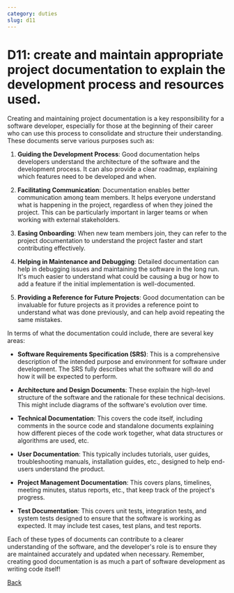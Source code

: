 ```yaml
---
category: duties
slug: d11
---
```


# D11: create and maintain appropriate project documentation to explain the development process and resources used.

Creating and maintaining project documentation is a key responsibility for a software developer, especially for those at the beginning of their career who can use this process to consolidate and structure their understanding. These documents serve various purposes such as:

1. **Guiding the Development Process**: Good documentation helps developers understand the architecture of the software and the development process. It can also provide a clear roadmap, explaining which features need to be developed and when.

2. **Facilitating Communication**: Documentation enables better communication among team members. It helps everyone understand what is happening in the project, regardless of when they joined the project. This can be particularly important in larger teams or when working with external stakeholders.

3. **Easing Onboarding**: When new team members join, they can refer to the project documentation to understand the project faster and start contributing effectively.

4. **Helping in Maintenance and Debugging**: Detailed documentation can help in debugging issues and maintaining the software in the long run. It's much easier to understand what could be causing a bug or how to add a feature if the initial implementation is well-documented.

5. **Providing a Reference for Future Projects**: Good documentation can be invaluable for future projects as it provides a reference point to understand what was done previously, and can help avoid repeating the same mistakes.

In terms of what the documentation could include, there are several key areas:

- **Software Requirements Specification (SRS)**: This is a comprehensive description of the intended purpose and environment for software under development. The SRS fully describes what the software will do and how it will be expected to perform.

- **Architecture and Design Documents**: These explain the high-level structure of the software and the rationale for these technical decisions. This might include diagrams of the software's evolution over time.

- **Technical Documentation**: This covers the code itself, including comments in the source code and standalone documents explaining how different pieces of the code work together, what data structures or algorithms are used, etc.

- **User Documentation**: This typically includes tutorials, user guides, troubleshooting manuals, installation guides, etc., designed to help end-users understand the product.

- **Project Management Documentation**: This covers plans, timelines, meeting minutes, status reports, etc., that keep track of the project's progress.

- **Test Documentation**: This covers unit tests, integration tests, and system tests designed to ensure that the software is working as expected. It may include test cases, test plans, and test reports.

Each of these types of documents can contribute to a clearer understanding of the software, and the developer's role is to ensure they are maintained accurately and updated when necessary. Remember, creating good documentation is as much a part of software development as writing code itself!

[Back](../README.md)
